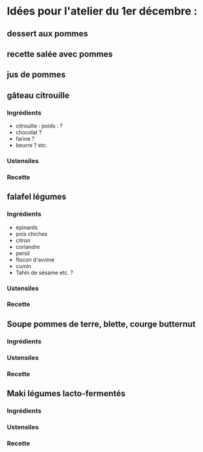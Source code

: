 # Idées pour l'atelier du 1er décembre : 

## dessert aux pommes
## recette salée avec pommes
## jus de pommes

## gâteau citrouille
### Ingrédients

* citrouille : poids : ?
* chocolat ?
* farine ?
* beurre ?
etc.

### Ustensiles

### Recette

## falafel légumes
### Ingrédients
* épinards
* pois chiches
* citron
* coriandre
* persil
* flocon d'avoine
* cumin
* Tahin de sésame
etc. ?

### Ustensiles

### Recette

## Soupe pommes de terre, blette, courge butternut

### Ingrédients
### Ustensiles
### Recette

## Maki légumes lacto-fermentés

### Ingrédients
### Ustensiles
### Recette

